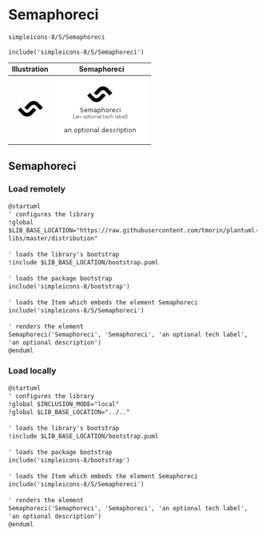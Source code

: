 # Semaphoreci


```text
simpleicons-8/S/Semaphoreci
```

```text
include('simpleicons-8/S/Semaphoreci')
```



| Illustration | Semaphoreci |
| :---: | :---: |
| ![illustration for Illustration](../../simpleicons-8/S/Semaphoreci.png) | ![illustration for Semaphoreci](../../simpleicons-8/S/Semaphoreci.Local.png) |




## Semaphoreci

### Load remotely
```plantuml
@startuml
' configures the library
!global $LIB_BASE_LOCATION="https://raw.githubusercontent.com/tmorin/plantuml-libs/master/distribution"

' loads the library's bootstrap
!include $LIB_BASE_LOCATION/bootstrap.puml

' loads the package bootstrap
include('simpleicons-8/bootstrap')

' loads the Item which embeds the element Semaphoreci
include('simpleicons-8/S/Semaphoreci')

' renders the element
Semaphoreci('Semaphoreci', 'Semaphoreci', 'an optional tech label', 'an optional description')
@enduml
```

### Load locally
```plantuml
@startuml
' configures the library
!global $INCLUSION_MODE="local"
!global $LIB_BASE_LOCATION="../.."

' loads the library's bootstrap
!include $LIB_BASE_LOCATION/bootstrap.puml

' loads the package bootstrap
include('simpleicons-8/bootstrap')

' loads the Item which embeds the element Semaphoreci
include('simpleicons-8/S/Semaphoreci')

' renders the element
Semaphoreci('Semaphoreci', 'Semaphoreci', 'an optional tech label', 'an optional description')
@enduml
```

